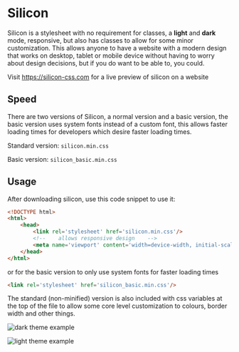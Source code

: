 # Silicon

Silicon is a stylesheet with no requirement for classes, a **light** and **dark** mode, 
responsive, but also has classes to allow for some minor customization.
This allows anyone to have a website with a modern design that works on desktop, 
tablet or mobile device without having to worry about design decisions, 
but if you do want to be able to, you could.

Visit https://silicon-css.com for a live preview of silicon on a website

## Speed 

There are two versions of Silicon, a normal version and a basic version, 
the basic version uses system fonts instead of a custom font, 
this allows faster loading times for developers which desire faster loading times.

Standard version: `silicon.min.css`

Basic version: `silicon_basic.min.css`

## Usage

After downloading silicon, use this code snippet to use it:

```html
<!DOCTYPE html>
<html>
    <head>
        <link rel='stylesheet' href='silicon.min.css'/>
        <!--    allows responsive design    -->
        <meta name='viewport' content='width=device-width, initial-scale=1.0'/>
    </head>
</html>
```

or for the basic version to only use system fonts for faster loading times

```html
<link rel='stylesheet' href='silicon_basic.min.css'/>
```

The standard (non-minified) version is also included with css variables at the top of the file 
to allow some core level customization to colours, border width and other things.

![dark theme example](https://i.imgur.com/rG6AFQX.png)

![light theme example](https://i.imgur.com/mNSiIbx.png)

